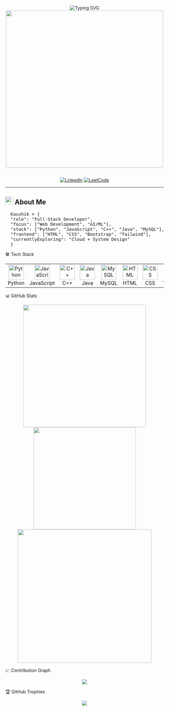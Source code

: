 
<div align="center">
  <img src="https://readme-typing-svg.herokuapp.com?font=Fira+Code&size=28&duration=2800&pause=2000&color=00FF99&center=true&vCenter=true&width=700&lines=Hey+there!+I'm+Kaushik+👋;Full-Stack+Developer+💻;AI+%26+ML+Enthusiast+🤖;Linux+Explorer+🐧" alt="Typing SVG" />
</div>

<div align="center">
  <img src="https://user-images.githubusercontent.com/74038190/225813708-98b745f2-7d22-48cf-9150-083f1b00d6c9.gif" width="500">
</div>

<br>

<div align="center">
  
[![LinkedIn](https://img.shields.io/badge/LinkedIn-0A66C2?style=for-the-badge&logo=linkedin&logoColor=white)](https://www.linkedin.com/in/www.linkedin.com/in/kaushik-bhattacharya-b801b5319/)
[![LeetCode](https://img.shields.io/badge/LeetCode-000000?style=for-the-badge&logo=LeetCode&logoColor=#d16c06)](https://leetcode.com/u/kb1105/)


</div>

---

## <img src="https://media2.giphy.com/media/QssGEmpkyEOhBCb7e1/giphy.gif" width ="25"> About Me  

<pre>  Kaushik = {
  "role": "Full-Stack Developer", 
  "focus": ["Web Development", "AI/ML"], 
  "stack": ["Python", "JavaScript", "C++", "Java", "MySQL"],
  "frontend": ["HTML", "CSS", "Bootstrap", "Tailwind"], 
  "currentlyExploring": "Cloud + System Design"
  }  </pre>

🛠️ Tech Stack
<table align="center"> <tr> <td align="center" width="96"> <img src="https://techstack-generator.vercel.app/python-icon.svg" width="48" height="48" alt="Python" /> <br>Python </td> <td align="center" width="96"> <img src="https://techstack-generator.vercel.app/js-icon.svg" width="48" height="48" alt="JavaScript" /> <br>JavaScript </td> <td align="center" width="96"> <img src="https://skillicons.dev/icons?i=cpp" width="48" height="48" alt="C++" /> <br>C++ </td> <td align="center" width="96"> <img src="https://skillicons.dev/icons?i=java" width="48" height="48" alt="Java" /> <br>Java </td> <td align="center" width="96"> <img src="https://techstack-generator.vercel.app/mysql-icon.svg" width="48" height="48" alt="MySQL" /> <br>MySQL </td> <td align="center" width="96"> <img src="https://skillicons.dev/icons?i=html" width="48" height="48" alt="HTML" /> <br>HTML </td> <td align="center" width="96"> <img src="https://skillicons.dev/icons?i=css" width="48" height="48" alt="CSS" /> <br>CSS </td> <td align="center" width="96"> <img src="https://skillicons.dev/icons?i=tailwind" width="48" height="48" alt="Tailwind" /> <br>Tailwind </td> </tr> </table>

📊 GitHub Stats
<div align="center"> <img width="390" src="https://github-readme-stats.vercel.app/api?username=kbofficial-git&show_icons=true&theme=radical&hide_border=true&bg_color=00000000&text_color=00ff99&title_color=00ff99&icon_color=00ff99&rank_icon=github" /> <img width="325" src="https://github-readme-stats.vercel.app/api/top-langs/?username=kbofficial-git&layout=donut&theme=radical&hide_border=true&bg_color=00000000&text_color=00ff99&title_color=00ff99" /> </div> <div align="center"> <img width="425" src="https://github-readme-streak-stats.herokuapp.com/?user=kbofficial-git&theme=radical&hide_border=true&background=00000000&stroke=00ff99&ring=00ff99&fire=ff0055&currStreakNum=ffffff&sideNums=00ff99&currStreakLabel=ff0055&sideLabels=00ff99&dates=00ff99" /> </div>

📈 Contribution Graph
<div align="center"> <img src="https://github-readme-activity-graph.vercel.app/graph?username=kbofficial-git&bg_color=00000000&color=00ff99&line=ff0055&point=ffffff&area=true&hide_border=true" /> </div>

🏆 GitHub Trophies
<div align="center"> <img src="https://github-profile-trophy.vercel.app/?username=kbofficial-git&theme=algolia&no-frame=true&no-bg=true&column=4&margin-w=15&margin-h=15&title=Commits,Followers,Stars,PullRequest" /> </div>

